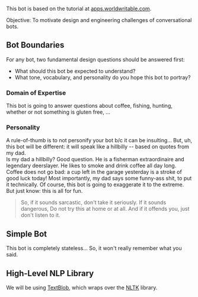 This bot is based on the tutorial at [apps.worldwritable.com](https://apps.worldwritable.com/tutorials/chatbot/).

Objective: To motivate design and engineering challenges of conversational bots.

## Bot Boundaries
For any bot, two fundamental design questions should be answered first:
* What should this bot be expected to understand?
* What tone, vocabulary, and personality do you hope this bot to portray?

### Domain of Expertise
This bot is going to answer questions about coffee, fishing, hunting, whether or not
something is gluten free, ...

### Personality
A rule-of-thumb is to not personify your bot b/c it can be insulting... But, uh, this bot
will be different: it will speak like a hillbilly -- based on quotes from my dad.  
Is my dad a hillbilly?  Good question.  He is a fisherman extraordinaire and legendary
deerslayer.  He likes to smoke and drink coffee all day long.  Coffee does not go bad:
a cup left in the garage yesterday is a stroke of good luck today!  Most importantly,
my dad says some funny-ass shit, to put it technically. Of course, this bot is going
to exaggerate it to the extreme.  But just know: this is all for fun. 

> So, if it sounds sarcastic, don't take it seriously.
> If it sounds dangerous,
> Do not try this at home or at all.
> And if it offends you, just don't listen to it.

## Simple Bot
This bot is completely stateless... So, it won't really remember what you said.  

## High-Level NLP Library
We will be using [TextBlob](http://textblob.readthedocs.io/en/dev/), which wraps over the
[NLTK](http://www.nltk.org/) library.



